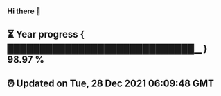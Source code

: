 ### Hi there 👋
⏳ Year progress { █████████████████████████████▁ } 98.97 %
---
⏰ Updated on Tue, 28 Dec 2021 06:09:48 GMT
---
